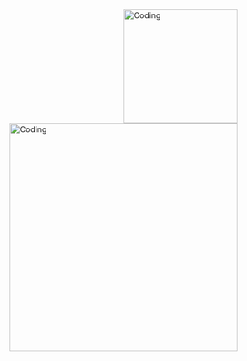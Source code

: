 <img align="right" alt="Coding" width="200" src="https://github.com/kamildegerliyurt/kamildegerliyurt/assets/139812195/6f290457-a10a-4c59-a97a-0c691243c358">

<img align="right" alt="Coding" width="400" height="400" src="https://github.com/kamildegerliyurt/kamildegerliyurt/assets/139812195/6f290457-a10a-4c59-a97a-0c691243c358">
